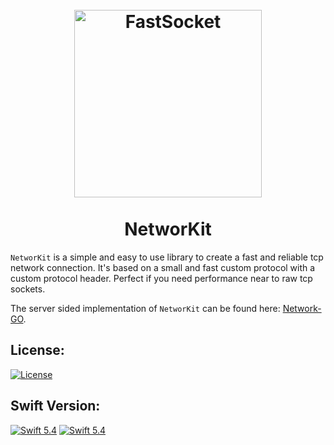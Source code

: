 <div align="center">
    <h1>
        <br>
            <a href="https://github.com/Vinz1911/NetworKit"><img src="https://github.com/Vinz1911/NetworKit/blob/develop/network.svg" alt="FastSocket" width="300"></a>
        <br>
        <br>
            NetworKit
        <br>
    </h1>
</div>

`NetworKit` is a simple and easy to use library to create a fast and reliable tcp network connection. It's based on a small and
fast custom protocol with a custom protocol header. Perfect if you need performance near to raw tcp sockets.

The server sided implementation of `NetworKit` can be found here: [Network-GO](https://github.com/Vinz1911/network-go).

## License:
[![License](https://img.shields.io/badge/license-GPLv3-blue.svg?longCache=true&style=flat)](https://github.com/Vinz1911/NetworKit/blob/develop/LICENSE)

## Swift Version:
[![Swift 5.4](https://img.shields.io/badge/Swift-5.4-orange.svg?logo=swift&style=flat)](https://swift.org) [![Swift 5.4](https://img.shields.io/badge/SPM-Support-orange.svg?logo=swift&style=flat)](https://swift.org)
